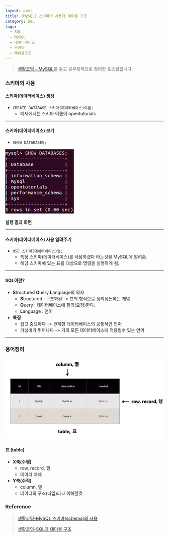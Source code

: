 ```yaml
---
layout: post
title: (MySQL)-스키마의 사용과 테이블 구조
category: SQL
tags:
  - SQL
  - MySQL
  - 데이터베이스
  - 스키마
  - 테이블구조
---
```




> [생활코딩 - MySQL](https://opentutorials.org/course/3161)을 듣고 공부목적으로 정리한 포스팅입니다.



### 스키마의 사용

#### 스키마(데이터베이스) 생성

- `CREATE DATABASE 스키마(데이터베이스)이름;`
  - 예제에서는 스키마 이름이 opentutorials

---

#### 스키마(데이터베이스) 보기

- `SHOW DATABASES;`

![showdatabase](/assets/database/mysql/showdatabase.png)

**실행 결과 화면**

---

#### 스키마(데이터베이스) 사용 알려주기

- `USE 스키마(데이터베이스)명;`
  - 특정 스키마(데이터베이스)를 사용하겠다 라는것을 MySQL에 알려줌.
  - 해당 스키마에 있는 표를 대상으로 명령을 실행하게 됨.

---

#### SQL이란?

- **S**tructured **Q**uery **L**anguage의 약자
  - **S**tructured : 구조화된 -> 표의 형식으로 정리정돈하는 개념
  - **Q**uery : 데이터베이스에 질의(요청)한다.
  - **L**anguage : 언어
- **특징**
  - 쉽고 중요하다 -> 관계형 데이터베이스의 공통적인 언어
  - 가성비가 뛰어나다 -> 거의 모든 데이터베이스에 적용될수 있는 언어

---

### 용어정리

![sqltable](/assets/database/mysql/sqltable.png)



#### 표 (table)

- **X축(수평)**
  - row, record, 행
  - 데이터 자체
- **Y축(수직)**
  - column, 열
  - 데이터의 구조(타입)라고 이해할것





### Reference

> [생활코딩-MySQL 스키마(schema)의 사용](https://opentutorials.org/course/3161/19535)
>
> [생활코딩-SQL과 테이블 구조](https://opentutorials.org/course/3161/19536)

